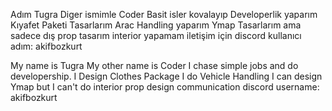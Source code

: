 Adım Tugra Diger ismimle Coder 
Basit isler kovalayıp Developerlik yaparım
Kıyafet Paketi Tasarlarım 
Arac Handling yaparım
Ymap Tasarlarım ama sadece dış prop tasarım interior yapamam iletişim için
discord kullanıcı adım: akifbozkurt

My name is Tugra My other name is Coder
I chase simple jobs and do developership.
I Design Clothes Package
I do Vehicle Handling
I can design Ymap but I can't do interior prop design 
communication discord username: akifbozkurt
